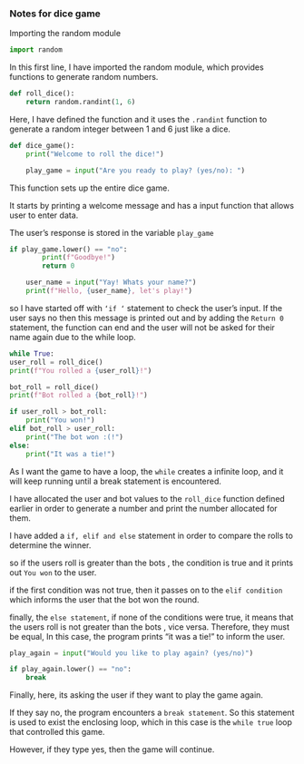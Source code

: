 ### Notes for dice game

Importing the random module

```python
import random
```

In this first line,  I have imported the random module, which provides functions to generate random numbers.

```python
def roll_dice():
    return random.randint(1, 6)
```

Here, I have defined the function and it uses the `.randint` function to generate a random integer  between 1 and 6 just like a dice. 

```python
def dice_game():
    print("Welcome to roll the dice!")

    play_game = input("Are you ready to play? (yes/no): ")
```

This function sets up the entire dice game. 

It starts by printing a welcome message and has a input function that allows user to enter data.

 The user’s response is stored in the variable `play_game`

```python
if play_game.lower() == "no":
        print(f"Goodbye!")
        return 0

    user_name = input("Yay! Whats your name?")
    print(f"Hello, {user_name}, let's play!")

```

so I have started off with `‘if ‘` statement to check the user’s input. If the user says no then this message is printed out and by adding the `Return 0` statement, the function can end and the user will not be asked for their name again due to the while loop.

```python
while True:
user_roll = roll_dice()
print(f"You rolled a {user_roll}!")

bot_roll = roll_dice()
print(f"Bot rolled a {bot_roll}!")

if user_roll > bot_roll:
    print("You won!")
elif bot_roll > user_roll:
    print("The bot won :(!")
else:
    print("It was a tie!")
```

As I want the game to have a loop, the `while` creates a infinite loop, and it will keep running until a break statement is encountered. 

I have allocated the user and bot values to the `roll_dice` function defined earlier in order to generate a number and print the number allocated for them. 

I have added a `if, elif and else` statement in order to compare the rolls to determine the winner. 

so if the users roll is greater than the bots , the condition is true and it prints out `You won` to the user.  

if the first condition was not true, then it passes on to the `elif condition` which informs the user that the bot won the round. 

finally, the `else statement`, if none of the conditions were true, it means that the users roll is not greater than the bots , vice versa. Therefore, they must be equal, In this case, the program prints “it was a tie!” to inform the user. 

```python
play_again = input("Would you like to play again? (yes/no)")

if play_again.lower() == "no":
    break
```

Finally, here, its asking the user if they want to play the game again. 

If they say no, the program encounters a `break statement`. So this statement is used to exist the enclosing loop, which in this case is the `while true` loop that controlled this game. 

However, if they type yes, then the game will continue.